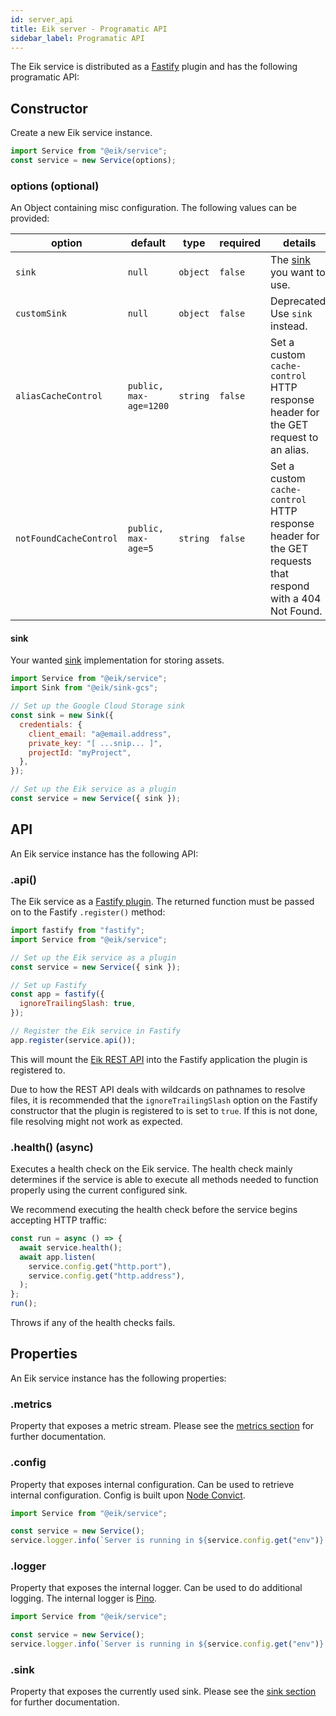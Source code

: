 ```yaml
---
id: server_api
title: Eik server - Programatic API
sidebar_label: Programatic API
---
```


The Eik service is distributed as a [Fastify](https://www.fastify.io/) plugin and has the following programatic API:

## Constructor

Create a new Eik service instance.

```js
import Service from "@eik/service";
const service = new Service(options);
```

### options (optional)

An Object containing misc configuration. The following values can be provided:

| option                 | default                | type     | required | details                                                                                                   |
| ---------------------- | ---------------------- | -------- | -------- | --------------------------------------------------------------------------------------------------------- |
| `sink`                 | `null`                 | `object` | `false`  | The [sink](/docs/server_sink) you want to use.                                                            |
| `customSink`           | `null`                 | `object` | `false`  | Deprecated. Use `sink` instead.                                                                           |
| `aliasCacheControl`    | `public, max-age=1200` | `string` | `false`  | Set a custom `cache-control` HTTP response header for the GET request to an alias.                        |
| `notFoundCacheControl` | `public, max-age=5`    | `string` | `false`  | Set a custom `cache-control` HTTP response header for the GET requests that respond with a 404 Not Found. |

#### sink

Your wanted [sink](/docs/server_sink) implementation for storing assets.

```js
import Service from "@eik/service";
import Sink from "@eik/sink-gcs";

// Set up the Google Cloud Storage sink
const sink = new Sink({
  credentials: {
    client_email: "a@email.address",
    private_key: "[ ...snip... ]",
    projectId: "myProject",
  },
});

// Set up the Eik service as a plugin
const service = new Service({ sink });
```

## API

An Eik service instance has the following API:

### .api()

The Eik service as a [Fastify plugin](https://www.fastify.io/docs/latest/Plugins/). The returned function must be passed on to the Fastify `.register()` method:

```js
import fastify from "fastify";
import Service from "@eik/service";

// Set up the Eik service as a plugin
const service = new Service({ sink });

// Set up Fastify
const app = fastify({
  ignoreTrailingSlash: true,
});

// Register the Eik service in Fastify
app.register(service.api());
```

This will mount the [Eik REST API](/docs/server_rest_api) into the Fastify application the plugin is registered to.

Due to how the REST API deals with wildcards on pathnames to resolve files, it is recommended that the `ignoreTrailingSlash` option on the Fastify constructor that the plugin is registered to is set to `true`. If this is not done, file resolving might not work as expected.

### .health() (async)

Executes a health check on the Eik service. The health check mainly determines if the service is able to execute all methods needed to function properly using the current configured sink.

We recommend executing the health check before the service begins accepting HTTP traffic:

```js
const run = async () => {
  await service.health();
  await app.listen(
    service.config.get("http.port"),
    service.config.get("http.address"),
  );
};
run();
```

Throws if any of the health checks fails.

## Properties

An Eik service instance has the following properties:

### .metrics

Property that exposes a metric stream. Please see the [metrics section](/docs/server_metrics) for further documentation.

### .config

Property that exposes internal configuration. Can be used to retrieve internal configuration. Config is built upon [Node Convict](https://github.com/mozilla/node-convict).

```js
import Service from "@eik/service";

const service = new Service();
service.logger.info(`Server is running in ${service.config.get("env")} mode`);
```

### .logger

Property that exposes the internal logger. Can be used to do additional logging. The internal logger is [Pino](https://github.com/pinojs/pino).

```js
import Service from "@eik/service";

const service = new Service();
service.logger.info(`Server is running in ${service.config.get("env")} mode`);
```

### .sink

Property that exposes the currently used sink. Please see the [sink section](/docs/server_sink) for further documentation.
